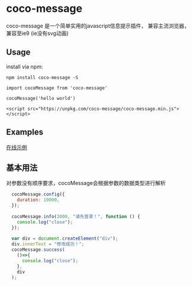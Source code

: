 # coco-message


coco-message 是一个简单实用的javascript信息提示插件， 兼容主流浏览器，兼容至ie9 (ie没有svg动画)

 
## Usage

install via npm:

```
npm install coco-message -S
```

```
import cocoMessage from 'coco-message'
  
cocoMessage('hello world')
```

```
<script src="https://unpkg.com/coco-message/coco-message.min.js"></script>
```
## Examples


[在线示例](https://unpkg.com/coco-message/example.html)



## 基本用法 

对参数没有顺序要求，cocoMessage会根据参数的数据类型进行解析
  
```javascript
  cocoMessage.config({
    duration: 10000,
  });
      
  cocoMessage.info(3000, "请先登录！", function () {
    console.log("close");
  });
            
  var div = document.createElement("div");
  div.innerText = "修改成功！";
  cocoMessage.success(
    ()=>{
      console.log("close");
    },
    div
  );
  
```

